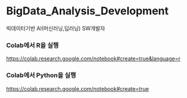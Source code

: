 # BigData_Analysis_Development
빅데이터기반 AI(머신러닝,딥러닝) SW개발자

### Colab에서 R을 실행
https://colab.research.google.com/notebook#create=true&language=r


### Colab에서 Python을 실행
https://colab.research.google.com/notebook#create=true


